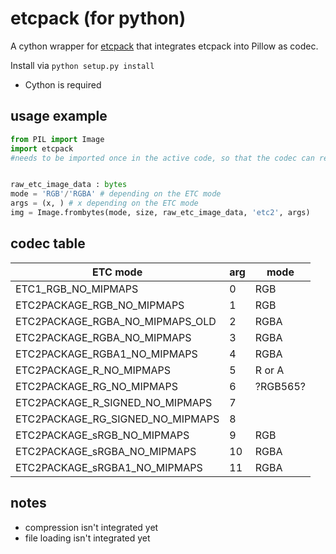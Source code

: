 # etcpack (for python)
A cython wrapper for [etcpack](https://github.com/Ericsson/ETCPACK.git) that integrates etcpack into Pillow as codec.

Install via
``python setup.py install``
- Cython is required

## usage example
```python
from PIL import Image
import etcpack 
#needs to be imported once in the active code, so that the codec can register itself


raw_etc_image_data : bytes
mode = 'RGB'/'RGBA' # depending on the ETC mode
args = (x, ) # x depending on the ETC mode
img = Image.frombytes(mode, size, raw_etc_image_data, 'etc2', args)
```

## codec table
|ETC mode | arg | mode |
|---|---|---|
| ETC1_RGB_NO_MIPMAPS | 0 | RGB |
| ETC2PACKAGE_RGB_NO_MIPMAPS | 1 | RGB |
| ETC2PACKAGE_RGBA_NO_MIPMAPS_OLD | 2 | RGBA | 
| ETC2PACKAGE_RGBA_NO_MIPMAPS | 3 | RGBA |
| ETC2PACKAGE_RGBA1_NO_MIPMAPS | 4 | RGBA |
| ETC2PACKAGE_R_NO_MIPMAPS | 5 | R or A |
| ETC2PACKAGE_RG_NO_MIPMAPS | 6 | ?RGB565? | 
| ETC2PACKAGE_R_SIGNED_NO_MIPMAPS | 7 |  |
| ETC2PACKAGE_RG_SIGNED_NO_MIPMAPS | 8 |  |
| ETC2PACKAGE_sRGB_NO_MIPMAPS | 9 | RGB |
| ETC2PACKAGE_sRGBA_NO_MIPMAPS | 10 | RGBA | 
| ETC2PACKAGE_sRGBA1_NO_MIPMAPS | 11 | RGBA  |

## notes
* compression isn't integrated yet
* file loading isn't integrated yet
